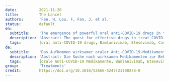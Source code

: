 ```yaml
---
date:          2021-11-20
title:         The Lancet
authors:       'Fan, H, Lou, F, Fan, J, et al.'
status:        default
en:
  subtitle:    'The emergence of powerful oral anti-COVID-19 drugs in the post-vaccine era'
  description: 'Abstract: The quest for effective drugs to treat COVID-19 has been a priority since the outbreak of the disease. The clinical application of remdesivir has been greatly restricted by the need for intravenous administration, as well as unstable concentrations in plasma and variable antiviral activity in different organelles. Four neutralising antibodies (bamlanivimab, etesevimab, casirivimab, and imdevimab) have been approved by the United States Food and Drug Administration; however, their high cost and need for intravenous administration render them inaccessible to the public. Therefore, effective and economical oral drugs are the priority for the prevention and control of COVID-19, because they can be used after exposure to SARS-CoV-2 or at the first sign of COVID-19. Molnupiravir is an oral antiviral drug with β-d-N4 -hydroxycytidine (NHC) as the active ingredient, and has been jointly developed by Merck (Kenilworth, NJ, USA) and Ridgeback (Miami, FL, USA). NHC monophosphate can pair with adenine or guanine and induce lethal mutations during subsequent RNA synthesis; however, NHC does not terminate strand synthesis and is therefore resistant to the proofreading function of SARS-CoV-2 nsp14. Data from the phase 3 MOVe-OUT trial showed that treatment with molnupiravir reduced hospitalisation or mortality by approximately 50% compared with placebo in patients with mild or moderate COVID-19—a very promising finding given that more than 4·7 million deaths worldwide have been attributed to COVID-19 to date. Molnupiravir showed a stronger antiviral effect than remdesivir (50% inhibitory concentration [IC50]: 0·3 μmol/L vs 0·77 μmol/L) and ideal toxicity (50% cytotoxic concentration [CC50]>10 μmol/L) in vitro. The phase 2 clinical trial also showed a promising result: no live virus could be isolated from patients who received 400 mg (n=42) or 800 mg (n=53) molnupiravir for 5 days, whereas live virus was isolated from 11·1% of patients in the placebo group (n=54). Moreover, molnupiravir has a favourable safety and tolerability profil.'
  tags:        [oral anti-COVID-19 drugs, Bamlanivimab, Etesevimab, Casirivimab, Imdevimab]
de:
  subtitle:    'Das Aufkommen wirksamer oraler Anti-COVID-19-Medikamente in der Ära nach der Impfung'
  description: 'Abstract: Die Suche nach wirksamen Medikamenten zur Behandlung von COVID-19 ist seit dem Ausbruch der Krankheit eine Priorität. Die klinische Anwendung von Remdesivir wurde durch die Notwendigkeit einer intravenösen Verabreichung sowie durch instabile Plasmakonzentrationen und variable antivirale Aktivität in verschiedenen Organellen stark eingeschränkt. Vier neutralisierende Antikörper (Bamlanivimab, Etesevimab, Casirivimab und Imdevimab) wurden von der US-amerikanischen Food and Drug Administration zugelassen, sind jedoch aufgrund ihrer hohen Kosten und der Notwendigkeit einer intravenösen Verabreichung für die Öffentlichkeit nicht zugänglich. Daher haben wirksame und kostengünstige orale Medikamente für die Prävention und Bekämpfung von COVID-19 Vorrang, da sie nach der Exposition gegenüber SARS-CoV-2 oder bei den ersten Anzeichen von COVID-19 eingesetzt werden können. Molnupiravir ist ein orales antivirales Medikament mit β-d-N4-Hydroxycytidin (NHC) als Wirkstoff und wurde gemeinsam von Merck (Kenilworth, NJ, USA) und Ridgeback (Miami, FL, USA) entwickelt. NHC-Monophosphat kann sich mit Adenin oder Guanin paaren und während der nachfolgenden RNA-Synthese tödliche Mutationen hervorrufen; NHC beendet jedoch nicht die Strangsynthese und ist daher resistent gegen die Proofreading-Funktion von SARS-CoV-2 nsp14. Daten aus der Phase-3-Studie MOVe-OUT zeigten, dass die Behandlung mit Molnupiravir bei Patienten mit leichter oder mittelschwerer COVID-19 die Zahl der Krankenhausaufenthalte oder die Sterblichkeitsrate im Vergleich zu Placebo um etwa 50 % verringerte - ein sehr vielversprechendes Ergebnis, wenn man bedenkt, dass bisher weltweit mehr als 4-7 Millionen Todesfälle auf COVID-19 zurückgeführt wurden. Molnupiravir zeigte in vitro eine stärkere antivirale Wirkung als Remdesivir (50%ige Hemmkonzentration [IC50]: 0-3 μmol/L gegenüber 0-77 μmol/L) und eine ideale Toxizität (50%ige zytotoxische Konzentration [CC50]>10 μmol/L). Die klinische Phase-2-Studie zeigte ebenfalls ein vielversprechendes Ergebnis: Bei Patienten, die 5 Tage lang 400 mg (n=42) oder 800 mg (n=53) Molnupiravir erhielten, konnten keine lebenden Viren isoliert werden, während bei 11-1 % der Patienten in der Placebogruppe (n=54) lebende Viren isoliert wurden. Darüber hinaus hat Molnupiravir ein günstiges Sicherheits- und Verträglichkeitsprofil.' 
  tags:        [orale Anti-COVID-19 Medikamente, Bamlanivimab, Etesevimab, Casirivimab, Imdevimab]
group:         'Treatments'
credit:        https://doi.org/10.1016/S2666-5247(21)00278-0
---
```

